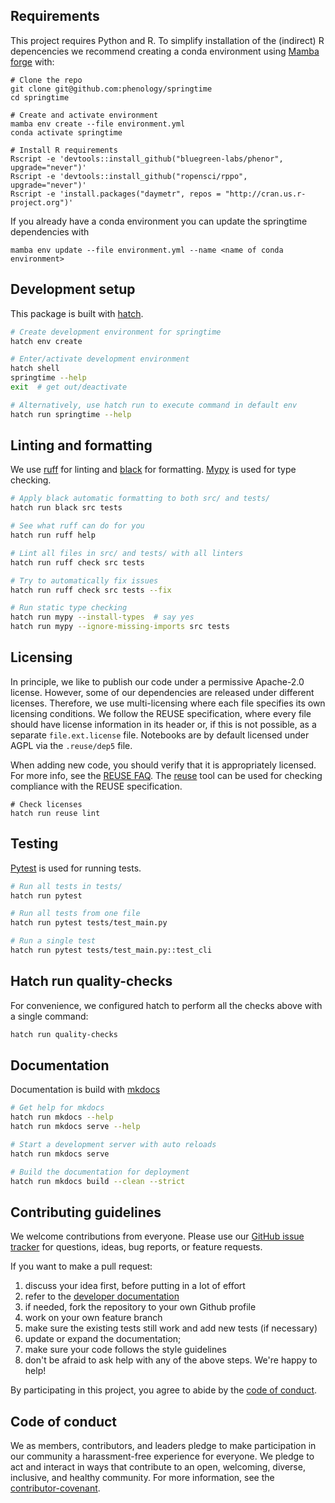 <!--
SPDX-FileCopyrightText: 2023 Springtime authors

SPDX-License-Identifier: Apache-2.0
-->

## Requirements

This project requires Python and R. To simplify installation of the (indirect) R
depencencies we recommend creating a conda environment using [Mamba
forge](https://github.com/conda-forge/miniforge#mambaforge) with:

```shell
# Clone the repo
git clone git@github.com:phenology/springtime
cd springtime

# Create and activate environment
mamba env create --file environment.yml
conda activate springtime

# Install R requirements
Rscript -e 'devtools::install_github("bluegreen-labs/phenor", upgrade="never")'
Rscript -e 'devtools::install_github("ropensci/rppo", upgrade="never")'
Rscript -e 'install.packages("daymetr", repos = "http://cran.us.r-project.org")'
```

If you already have a conda environment you can update the springtime dependencies with

```shell
mamba env update --file environment.yml --name <name of conda environment>
```

## Development setup

This package is built with [hatch](https://hatch.pypa.io/latest/).

```bash
# Create development environment for springtime
hatch env create

# Enter/activate development environment
hatch shell
springtime --help
exit  # get out/deactivate

# Alternatively, use hatch run to execute command in default env
hatch run springtime --help
```

## Linting and formatting

We use [ruff](https://beta.ruff.rs/docs/) for linting and
[black](https://black.readthedocs.io/en/stable/) for formatting.
[Mypy](https://mypy-lang.org/) is used for type checking.

```bash
# Apply black automatic formatting to both src/ and tests/
hatch run black src tests

# See what ruff can do for you
hatch run ruff help

# Lint all files in src/ and tests/ with all linters
hatch run ruff check src tests

# Try to automatically fix issues
hatch run ruff check src tests --fix

# Run static type checking
hatch run mypy --install-types  # say yes
hatch run mypy --ignore-missing-imports src tests
```

## Licensing

In principle, we like to publish our code under a permissive Apache-2.0 license.
However, some of our dependencies are released under different licenses.
Therefore, we use multi-licensing where each file specifies its own licensing
conditions. We follow the REUSE specification, where every file should have
license information in its header or, if this is not possible, as a separate
`file.ext.license` file. Notebooks are by default licensed under AGPL via the
`.reuse/dep5` file.

When adding new code, you should verify that it is appropriately
licensed. For more info, see the [REUSE FAQ](https://reuse.software/tutorial/).
The [reuse](https://reuse.readthedocs.io/en/latest/index.html) tool can be used for
checking compliance with the REUSE specification.

```
# Check licenses
hatch run reuse lint
```

## Testing

[Pytest](https://docs.pytest.org/en/7.2.x/) is used for running tests.

```bash
# Run all tests in tests/
hatch run pytest

# Run all tests from one file
hatch run pytest tests/test_main.py

# Run a single test
hatch run pytest tests/test_main.py::test_cli
```

## Hatch run quality-checks

For convenience, we configured hatch to perform all the checks above with a
single command:

```bash
hatch run quality-checks
```

## Documentation

Documentation is build with [mkdocs](https://www.mkdocs.org/)

```bash
# Get help for mkdocs
hatch run mkdocs --help
hatch run mkdocs serve --help

# Start a development server with auto reloads
hatch run mkdocs serve

# Build the documentation for deployment
hatch run mkdocs build --clean --strict
```

## Contributing guidelines

We welcome contributions from everyone. Please use our [GitHub issue
tracker](https://github.com/phenology/springtime/issues) for questions, ideas,
bug reports, or feature requests.

If you want to make a pull request:

1. discuss your idea first, before putting in a lot of effort
1. refer to the [developer
   documentation](https://springtime.readthedocs.io/en/latest/develop.html)
1. if needed, fork the repository to your own Github profile
1. work on your own feature branch
1. make sure the existing tests still work and add new tests (if necessary)
1. update or expand the documentation;
1. make sure your code follows the style guidelines
1. don't be afraid to ask help with any of the above steps. We're happy to help!

By participating in this project, you agree to abide by the [code of
conduct](https://github.com/phenology/springtime/blob/main/CODE_OF_CONDUCT.md).

## Code of conduct

We as members, contributors, and leaders pledge to make participation in our
community a harassment-free experience for everyone. We pledge to act and
interact in ways that contribute to an open, welcoming, diverse, inclusive, and
healthy community. For more information, see the
[contributor-covenant](https://www.contributor-covenant.org/version/2/1/code_of_conduct/).
